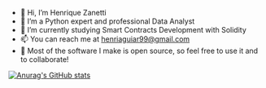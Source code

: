 - 👋 Hi, I’m Henrique Zanetti
- 👀 I’m a Python expert and professional Data Analyst
- 🌱 I’m currently studying Smart Contracts Development with Solidity
- 📫 You can reach me at henriaguiar99@gmail.com
- :rocket: Most of the software I make is open source, so feel free to use it and to collaborate! 


[![Anurag's GitHub stats](https://github-readme-stats.vercel.app/api?username=h-zanetti&show_icons=true&theme=tokyonight&hide_border=True&count_private=true)](https://github.com/h-zanetti)


<!---
h-zanetti/h-zanetti is a ✨ special ✨ repository because its `README.md` (this file) appears on your GitHub profile.
You can click the Preview link to take a look at your changes.
--->
